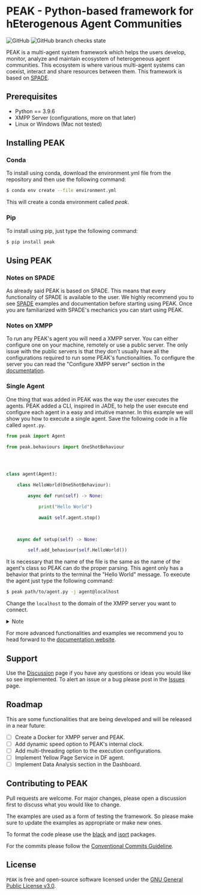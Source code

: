 # PEAK - Python-based framework for hEterogenous Agent Communities

![GitHub](https://img.shields.io/github/license/gecad-group/peak-mas) ![GitHub branch checks state](https://img.shields.io/github/checks-status/gecad-group/peak-mas/main)

PEAK is a multi-agent system framework which helps the users develop, monitor, analyze and maintain ecosystem of heterogeneous agent communities. This ecosystem is  where various multi-agent systems can coexist, interact and share resources between them. 
This framework is based on [SPADE](https://spade-mas.readthedocs.io/en/latest/). 

## Prerequisites

- Python == 3.9.6
- XMPP Server (configurations, more on that later)
- Linux or Windows (Mac not tested)


## Installing PEAK

### Conda

To install using conda, download the environment.yml file from the repository and then use the following command:
```bash
$ conda env create --file environment.yml	
```
This will create a conda environment called _peak_.

### Pip

To install using pip, just type the following command:
```bash
$ pip install peak
```


## Using PEAK

### Notes on SPADE

As already said PEAK is based on SPADE. This means that every functionality of SPADE is available to the user. We highly recommend you to see [SPADE](spade-mas.readthedocs.io) examples and documentation before starting using PEAK. Once you are familiarized with SPADE's mechanics you can start using PEAK.

### Notes on XMPP

To run any PEAK's agent you will need a XMPP server. You can either configure one on your machine, remotely or use a public server. The only issue with the public servers is that they don't usually have all the configurations required to run some PEAK's functionalities. To configure the server you can read the "Configure XMPP server" section in the [documentation](http://www.gecad.isep.ipp.pt/peak).

### Single Agent

One thing that was added in PEAK was the way the user executes the agents. PEAK added a CLI, inspired in JADE, to help the user execute end configure each agent in a easy and intuitive manner.
In this example we will show you how to execute a single agent. Save the following code in a file called `agent.py`.

```python 
from peak import Agent

from peak.behaviours import OneShotBehaviour

  
  

class agent(Agent):

    class HelloWorld(OneShotBehaviour):

        async def run(self) -> None:

            print("Hello World")

            await self.agent.stop()

  

    async def setup(self) -> None:

        self.add_behaviour(self.HelloWorld())
```
It is necessary that the name of the file is the same as the name of the agent's class so PEAK can do the proper parsing. This agent only has a behavior that prints to the terminal the "Hello World" message. To execute the agent just type the following command:
```bash 
$ peak path/to/agent.py -j agent@localhost
```
Change the `localhost` to the domain of the XMPP server you want to connect.
<details><summary>Note</summary>
<p>

If you want to know more about each command we recommend reading the [documentation](http://www.gecad.isep.ipp.pt/peak) or using the `-h` option to see the help message.

</p>
</details>

For more advanced functionalities and examples we recommend you to head forward to the [documentation website](http://www.gecad.isep.ipp.pt/peak).


## Support

Use the [Discussion](https://github.com/gecad-group/peak-mas/discussions) page if you have any questions or ideas you would like so see implemented.
To alert an issue or a bug please post in the [Issues](https://github.com/gecad-group/peak-mas/issues) page.

## Roadmap

This are some functionalities that are being developed and will be released in a near future:
- [ ] Create a Docker for XMPP server and PEAK.
- [ ] Add dynamic speed option to PEAK's internal clock.
- [ ] Add multi-threading option to the execution configurations.
- [ ] Implement Yellow Page Service in DF agent.
- [ ] Implement Data Analysis section in the Dashboard.

## Contributing to PEAK

Pull requests are welcome. For major changes, please open a discussion first to discuss what you would like to change.

The examples are used as a form of testing the framework. So please make sure to update the examples as appropriate or make new ones. 

To format the code please use the [black](https://pypi.org/project/black/) and [isort](https://pypi.org/project/isort/) packages. 

For the commits please follow the [Conventional Commits Guideline](www.conventionalcommits.org).

## License

`PEAK` is free and open-source software licensed under the [GNU General Public License v3.0](https://github.com/gecad-group/peak-mas/blob/develop/LICENSE).
